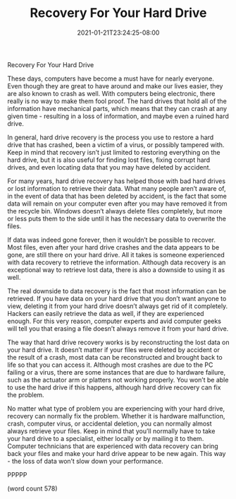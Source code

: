 ﻿---
title: "Recovery For Your Hard Drive"
date: 2021-01-21T23:24:25-08:00
description: "Data Recovery Tips for Web Success"
featured_image: "/images/Data Recovery.jpg"
tags: ["Data Recovery"]
---

Recovery For Your Hard Drive

These days, computers have become a must have for nearly everyone.  Even though they are great to have around and make our lives easier, they are also known to crash as well.  With computers being electronic, there really is no way to make them fool proof.  The hard drives that hold all of the information have mechanical parts, which means that they can crash at any given time - resulting in a loss of information, and maybe even a ruined hard drive.

In general, hard drive recovery is the process you use to restore a hard drive that has crashed, been a victim of a virus, or possibly tampered with.  Keep in mind that recovery isn’t just limited to restoring everything on the hard drive, but it is also useful for finding lost files, fixing corrupt hard drives, and even locating data that you may have deleted by accident.

For many years, hard drive recovery has helped those with bad hard drives or lost information to retrieve their data.  What many people aren’t aware of, in the event of data that has been deleted by accident, is the fact that some data will remain on your computer even after you may have removed it from the recycle bin.  Windows doesn’t always delete files completely, but more or less puts them to the side until it has the necessary data to overwrite the files.

If data was indeed gone forever, then it wouldn’t be possible to recover.  Most files, even after your hard drive crashes and the data appears to be gone, are still there on your hard drive.  All it takes is someone experienced with data recovery to retrieve the information.  Although data recovery is an exceptional way to retrieve lost data, there is also a downside to using it as well.

The real downside to data recovery is the fact that most information can be retrieved.  If you have data on your hard drive that you don’t want anyone to view, deleting it from your hard drive doesn’t always get rid of it completely.  Hackers can easily retrieve the data as well, if they are experienced enough.  For this very reason, computer experts and avid computer geeks will tell you that erasing a file doesn’t always remove it from your hard drive.

The way that hard drive recovery works is by reconstructing the lost data on your hard drive.  It doesn’t matter if your files were deleted by accident or the result of a crash, most data can be reconstructed and brought back to life so that you can access it.  Although most crashes are due to the PC failing or a virus, there are some instances that are due to hardware failure, such as the actuator arm or platters not working properly.  You won’t be able to use the hard drive if this happens, although hard drive recovery can fix the problem.

No matter what type of problem you are experiencing with your hard drive, recovery can normally fix the problem.   Whether it is hardware malfunction, crash, computer virus, or accidental deletion, you can normally almost always retrieve your files.  Keep in mind that you’ll normally have to take your hard drive to a specialist, either locally or by mailing it to them.  Computer technicians that are experienced with data recovery can bring back your files and make your hard drive appear to be new again.  This way - the loss of data won’t slow down your performance.

PPPPP

(word count 578)
